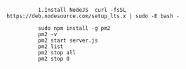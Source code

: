               1.Install NodeJS  curl -fsSL https://deb.nodesource.com/setup_lts.x | sudo -E bash -
              
              sudo npm install -g pm2
              pm2 -v
              pm2 start server.js
              pm2 list
              pm2 stop all
              pm2 stop 0
